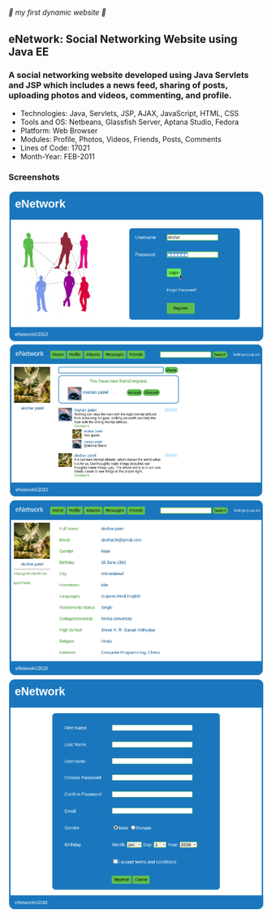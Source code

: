 ###### :rocket: my first dynamic website :rocket:
## eNetwork: Social Networking Website using Java EE
### A social networking website developed using Java Servlets and JSP which includes a news feed, sharing of posts, uploading photos and videos, commenting, and profile.

* Technologies: Java, Servlets, JSP, AJAX, JavaScript, HTML, CSS
* Tools and OS: Netbeans, Glassfish Server, Aptana Studio, Fedora
* Platform: Web Browser
* Modules: Profile, Photos, Videos, Friends, Posts, Comments
* Lines of Code: 17021
* Month-Year: FEB-2011

### Screenshots

![home](screenshots/home.png)
![feed](screenshots/feed.png)
![profile](screenshots/profile.png)
![register](screenshots/register.png)
